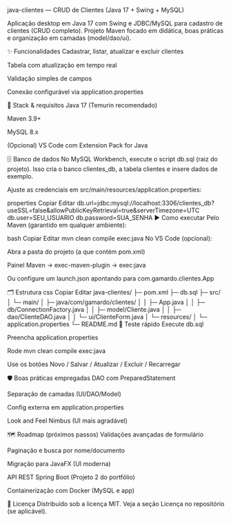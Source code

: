 java-clientes — CRUD de Clientes (Java 17 + Swing + MySQL)




Aplicação desktop em Java 17 com Swing e JDBC/MySQL para cadastro de clientes (CRUD completo).
Projeto Maven focado em didática, boas práticas e organização em camadas (model/dao/ui).

✨ Funcionalidades
Cadastrar, listar, atualizar e excluir clientes

Tabela com atualização em tempo real

Validação simples de campos

Conexão configurável via application.properties

🧰 Stack & requisitos
Java 17 (Temurin recomendado)

Maven 3.9+

MySQL 8.x

(Opcional) VS Code com Extension Pack for Java

🗄️ Banco de dados
No MySQL Workbench, execute o script db.sql (raiz do projeto).
Isso cria o banco clientes_db, a tabela clientes e insere dados de exemplo.

Ajuste as credenciais em src/main/resources/application.properties:

properties
Copiar
Editar
db.url=jdbc:mysql://localhost:3306/clientes_db?useSSL=false&allowPublicKeyRetrieval=true&serverTimezone=UTC
db.user=SEU_USUARIO
db.password=SUA_SENHA
▶️ Como executar
Pelo Maven (garantido em qualquer ambiente):

bash
Copiar
Editar
mvn clean compile exec:java
No VS Code (opcional):

Abra a pasta do projeto (a que contém pom.xml)

Painel Maven → exec-maven-plugin → exec:java

Ou configure um launch.json apontando para com.gamardo.clientes.App

🗂️ Estrutura
css
Copiar
Editar
java-clientes/
├─ pom.xml
├─ db.sql
├─ src/
│  └─ main/
│     ├─ java/com/gamardo/clientes/
│     │  ├─ App.java
│     │  ├─ db/ConnectionFactory.java
│     │  ├─ model/Cliente.java
│     │  ├─ dao/ClienteDAO.java
│     │  └─ ui/ClienteForm.java
│     └─ resources/
│        └─ application.properties
└─ README.md
🧪 Teste rápido
Execute db.sql

Preencha application.properties

Rode mvn clean compile exec:java

Use os botões Novo / Salvar / Atualizar / Excluir / Recarregar

🛡️ Boas práticas empregadas
DAO com PreparedStatement

Separação de camadas (UI/DAO/Model)

Config externa em application.properties

Look and Feel Nimbus (UI mais agradável)

🗺️ Roadmap (próximos passos)
Validações avançadas de formulário

Paginação e busca por nome/documento

Migração para JavaFX (UI moderna)

API REST Spring Boot (Projeto 2 do portfólio)

Containerização com Docker (MySQL e app)

📜 Licença
Distribuído sob a licença MIT. Veja a seção Licença no repositório (se aplicável).